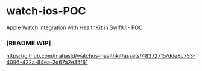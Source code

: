 # watch-ios-POC
Apple Watch integration with HealthKit in SwiftUI- POC

### [README WIP]



https://github.com/matiasld/watchos-healthkit/assets/48372715/dde8c753-4096-422a-84ea-2d67a2e35f61

